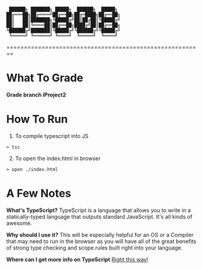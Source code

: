 ```
 ██████╗ ███████╗ █████╗  ██████╗  █████╗ 
██╔═══██╗██╔════╝██╔══██╗██╔═████╗██╔══██╗
██║   ██║███████╗╚█████╔╝██║██╔██║╚█████╔╝
██║   ██║╚════██║██╔══██╗████╔╝██║██╔══██╗
╚██████╔╝███████║╚█████╔╝╚██████╔╝╚█████╔╝
 ╚═════╝ ╚══════╝ ╚════╝  ╚═════╝  ╚════╝ 
```                                          
========================================================

What To Grade
=============
**Grade branch iProject2**

How To Run
===========
1. To compile typescript into JS
```
> tsc
```
2. To open the index.html in browser
```
> open ./index.html
```

A Few Notes
===========

**What's TypeScript?**
TypeScript is a language that allows you to write in a statically-typed language that outputs standard JavaScript.
It's all kinds of awesome.

**Why should I use it?**
This will be especially helpful for an OS or a Compiler that may need to run in the browser as you will have all of the great benefits of strong type checking and scope rules built right into your language.

**Where can I get more info on TypeScript**
[Right this way!](http://www.typescriptlang.org/)


